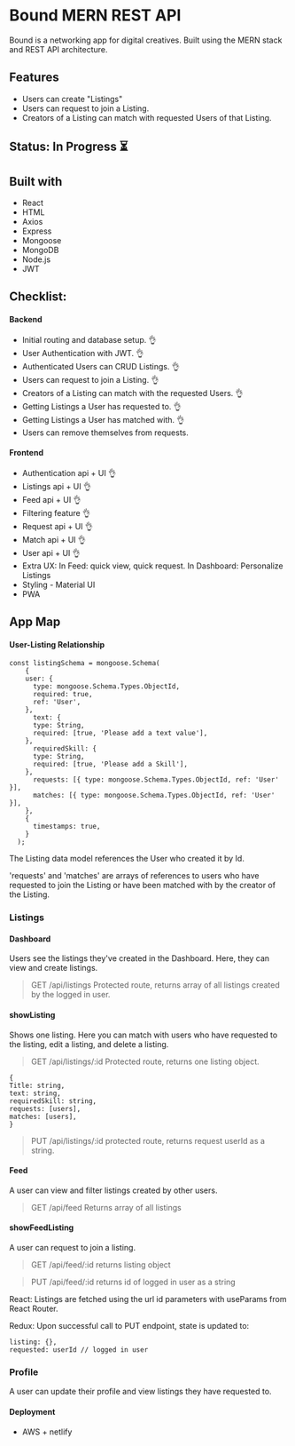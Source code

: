 # Bound MERN REST API

Bound is a networking app for digital creatives. Built using the MERN stack and REST API architecture.

## Features

- Users can create "Listings"
- Users can request to join a Listing.
- Creators of a Listing can match with requested Users of that Listing.

## Status: In Progress :hourglass_flowing_sand:

## Built with

- React
- HTML
- Axios
- Express
- Mongoose
- MongoDB
- Node.js
- JWT

## Checklist:

#### Backend

- Initial routing and database setup. :ok_hand:
- User Authentication with JWT. :ok_hand:
- Authenticated Users can CRUD Listings. :ok_hand:
- Users can request to join a Listing. :ok_hand:
- Creators of a Listing can match with the requested Users. :ok_hand:
- Getting Listings a User has requested to. :ok_hand:
- Getting Listings a User has matched with. :ok_hand:
- Users can remove themselves from requests.

#### Frontend

- Authentication api + UI :ok_hand:
- Listings api + UI :ok_hand:
- Feed api + UI :ok_hand:
- Filtering feature :ok_hand:
- Request api + UI :ok_hand:
- Match api + UI :ok_hand:
- User api + UI :ok_hand:
- Extra UX: In Feed: quick view, quick request. In Dashboard: Personalize Listings
- Styling - Material UI
- PWA

## App Map

#### User-Listing Relationship

```
const listingSchema = mongoose.Schema(
    {
    user: {
      type: mongoose.Schema.Types.ObjectId,
      required: true,
      ref: 'User',
    },
      text: {
      type: String,
      required: [true, 'Please add a text value'],
    },
      requiredSkill: {
      type: String,
      required: [true, 'Please add a Skill'],
    },
      requests: [{ type: mongoose.Schema.Types.ObjectId, ref: 'User' }],
      matches: [{ type: mongoose.Schema.Types.ObjectId, ref: 'User' }],
    },
    {
      timestamps: true,
    }
  );

```

The Listing data model references the User who created it by Id.

'requests' and 'matches' are arrays of references to users who have requested to join the Listing or have been matched with by the creator of the Listing.

### Listings

#### Dashboard

Users see the listings they've created in the Dashboard. Here, they can view and create listings.

> GET /api/listings
> Protected route, returns array of all listings created by the logged in user.

#### showListing

Shows one listing. Here you can match with users who have requested to the listing, edit a listing, and delete a listing.

> GET /api/listings/:id
> Protected route, returns one listing object.

    {
    Title: string,
    text: string,
    requiredSkill: string,
    requests: [users],
    matches: [users],
    }

> PUT /api/listings/:id
> protected route, returns request userId as a string.

#### Feed

A user can view and filter listings created by other users.

> GET /api/feed
> Returns array of all listings

#### showFeedListing

A user can request to join a listing.

> GET /api/feed/:id
> returns listing object

> PUT /api/feed/:id
> returns id of logged in user as a string

React:
Listings are fetched using the url id parameters with useParams from React Router.

Redux:
Upon successful call to PUT endpoint, state is updated to:

    listing: {},
    requested: userId // logged in user

### Profile

A user can update their profile and view listings they have requested to.

#### Deployment

- AWS + netlify

```

```
